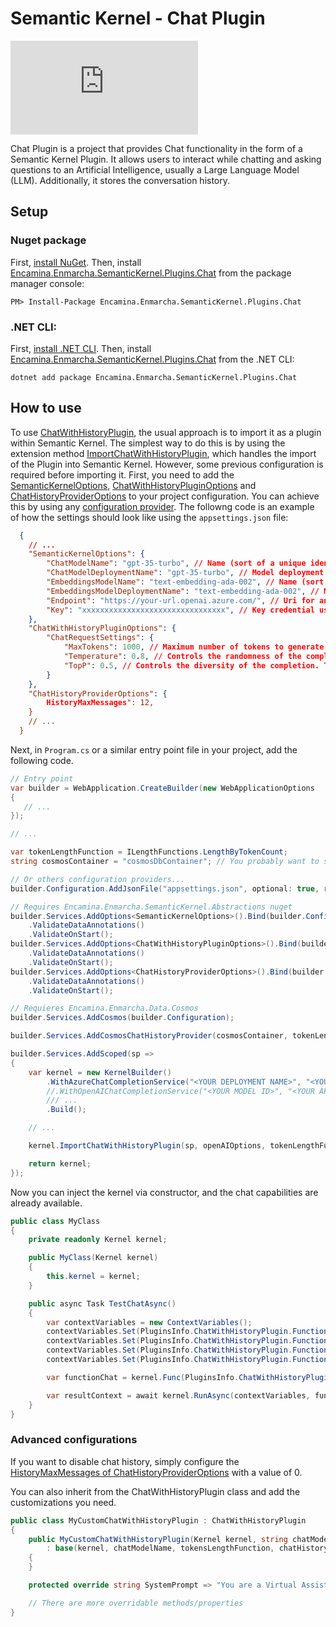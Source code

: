 # Semantic Kernel - Chat Plugin

[![Nuget package](https://img.shields.io/nuget/v/Encamina.Enmarcha.SemanticKernel.Plugins.Chat)](https://www.nuget.org/packages/Encamina.Enmarcha.SemanticKernel.Plugins.Chat)

Chat Plugin is a project that provides Chat functionality in the form of a Semantic Kernel Plugin. It allows users to interact while chatting and asking questions to an Artificial Intelligence, usually a Large Language Model (LLM). Additionally, it stores the conversation history.

## Setup
    
### Nuget package

First, [install NuGet](http://docs.nuget.org/docs/start-here/installing-nuget). Then, install [Encamina.Enmarcha.SemanticKernel.Plugins.Chat](https://www.nuget.org/packages/Encamina.Enmarcha.SemanticKernel.Plugins.Chat) from the package manager console:

    PM> Install-Package Encamina.Enmarcha.SemanticKernel.Plugins.Chat

### .NET CLI:

First, [install .NET CLI](https://learn.microsoft.com/en-us/dotnet/core/tools/). Then, install [Encamina.Enmarcha.SemanticKernel.Plugins.Chat](https://www.nuget.org/packages/Encamina.Enmarcha.SemanticKernel.Plugins.Chat) from the .NET CLI:

    dotnet add package Encamina.Enmarcha.SemanticKernel.Plugins.Chat

## How to use

To use [ChatWithHistoryPlugin](/Plugins/ChatWithHistoryPlugin.cs), the usual approach is to import it as a plugin within Semantic Kernel. The simplest way to do this is by using the extension method [ImportChatWithHistoryPlugin](/Extensions/KernelExtensions.cs), which handles the import of the Plugin into Semantic Kernel. However, some previous configuration is required before importing it. 
First, you need to add the [SemanticKernelOptions](../Encamina.Enmarcha.SemanticKernel.Abstractions/SemanticKernelOptions.cs), [ChatWithHistoryPluginOptions](./Options/ChatWithHistoryPluginOptions.cs) and [ChatHistoryProviderOptions](./Options/ChatHistoryProviderOptions.cs) to your project configuration. You can achieve this by using any [configuration provider](https://learn.microsoft.com/en-us/dotnet/core/extensions/configuration). The followng code is an example of how the settings should look like using the `appsettings.json` file:

```json
  {
    // ...
    "SemanticKernelOptions": {
        "ChatModelName": "gpt-35-turbo", // Name (sort of a unique identifier) of the model to use for chat
        "ChatModelDeploymentName": "gpt-35-turbo", // Model deployment name on the LLM (for example OpenAI) to use for chat
        "EmbeddingsModelName": "text-embedding-ada-002", // Name (sort of a unique identifier) of the model to use for embeddings
        "EmbeddingsModelDeploymentName": "text-embedding-ada-002", // Model deployment name on the LLM (for example OpenAI) to use for embeddings
        "Endpoint": "https://your-url.openai.azure.com/", // Uri for an LLM resource (like OpenAI). This should include protocol and hostname.
        "Key": "xxxxxxxxxxxxxxxxxxxxxxxxxxxxxxxx", // Key credential used to authenticate to an LLM resource
    },
    "ChatWithHistoryPluginOptions": {
        "ChatRequestSettings": {
            "MaxTokens": 1000, // Maximum number of tokens to generate in the completion
            "Temperature": 0.8, // Controls the randomness of the completion. The higher the temperature, the more random the completion
            "TopP": 0.5, // Controls the diversity of the completion. The higher the TopP, the more diverse the completion.
        }
    },
    "ChatHistoryProviderOptions": {
        HistoryMaxMessages": 12,
    }
    // ...
  }
```

Next, in `Program.cs` or a similar entry point file in your project, add the following code.

```csharp
// Entry point
var builder = WebApplication.CreateBuilder(new WebApplicationOptions
{
   // ...
});

// ...

var tokenLengthFunction = ILengthFunctions.LengthByTokenCount;
string cosmosContainer = "cosmosDbContainer"; // You probably want to save this in the appsettings or similar

// Or others configuration providers...
builder.Configuration.AddJsonFile("appsettings.json", optional: true, reloadOnChange: true);

// Requires Encamina.Enmarcha.SemanticKernel.Abstractions nuget
builder.Services.AddOptions<SemanticKernelOptions>().Bind(builder.Configuration.GetSection(nameof(SemanticKernelOptions)))
    .ValidateDataAnnotations()
    .ValidateOnStart();
builder.Services.AddOptions<ChatWithHistoryPluginOptions>().Bind(builder.Configuration.GetSection(nameof(ChatWithHistoryPluginOptions)))
    .ValidateDataAnnotations()
    .ValidateOnStart();
builder.Services.AddOptions<ChatHistoryProviderOptions>().Bind(builder.Configuration.GetSection(nameof(ChatHistoryProviderOptions)))
    .ValidateDataAnnotations()
    .ValidateOnStart();

// Requieres Encamina.Enmarcha.Data.Cosmos
builder.Services.AddCosmos(builder.Configuration);

builder.Services.AddCosmosChatHistoryProvider(cosmosContainer, tokenLengthFunction);

builder.Services.AddScoped(sp =>
{
    var kernel = new KernelBuilder()
        .WithAzureChatCompletionService("<YOUR DEPLOYMENT NAME>", "<YOUR AZURE ENDPOINT>", "<YOUR API KEY>")
        //.WithOpenAIChatCompletionService("<YOUR MODEL ID>", "<YOUR API KEY>", "<YOUR API KEY>")
        /// ...
        .Build();

    // ...

    kernel.ImportChatWithHistoryPlugin(sp, openAIOptions, tokenLengthFunction);

    return kernel;
});
```

Now you can inject the kernel via constructor, and the chat capabilities are already available.

```csharp
public class MyClass
{
    private readonly Kernel kernel;

    public MyClass(Kernel kernel)
    {
        this.kernel = kernel;
    }

    public async Task TestChatAsync()
    {
        var contextVariables = new ContextVariables();
        contextVariables.Set(PluginsInfo.ChatWithHistoryPlugin.Functions.Chat.Parameters.Ask, "What is the weather like in Madrid?");
        contextVariables.Set(PluginsInfo.ChatWithHistoryPlugin.Functions.Chat.Parameters.UserId, "123456");
        contextVariables.Set(PluginsInfo.ChatWithHistoryPlugin.Functions.Chat.Parameters.UserName, "John Doe");
        contextVariables.Set(PluginsInfo.ChatWithHistoryPlugin.Functions.Chat.Parameters.Locale, "en");

        var functionChat = kernel.Func(PluginsInfo.ChatWithHistoryPlugin.Name, PluginsInfo.ChatWithHistoryPlugin.Functions.Chat.Name);

        var resultContext = await kernel.RunAsync(contextVariables, functionChat);
    }
}
```

### Advanced configurations

If you want to disable chat history, simply configure the [HistoryMaxMessages of ChatHistoryProviderOptions](/Options/ChatHistoryProviderOptions.cs) with a value of 0.

You can also inherit from the ChatWithHistoryPlugin class and add the customizations you need.

```csharp
public class MyCustomChatWithHistoryPlugin : ChatWithHistoryPlugin
{
    public MyCustomChatWithHistoryPlugin(Kernel kernel, string chatModelName, Func<string, int> tokensLengthFunction, IChatHistoryProvider chatHistoryProvider, IOptionsMonitor<ChatWithHistoryPluginOptions> options)
        : base(kernel, chatModelName, tokensLengthFunction, chatHistoryProvider, options)
    {
    }

    protected override string SystemPrompt => "You are a Virtual Assistant who only talks about the weather.";

    // There are more overridable methods/properties
}
```